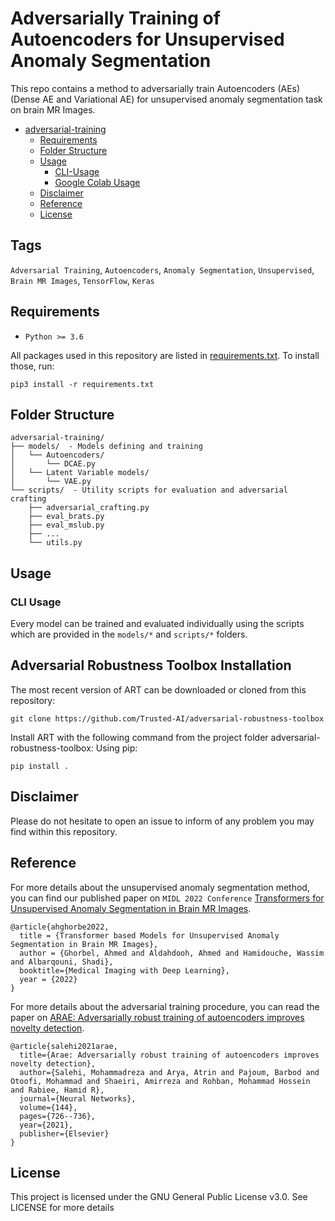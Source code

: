 # Adversarially Training of Autoencoders for Unsupervised Anomaly Segmentation 

This repo contains a method to adversarially train Autoencoders (AEs) (Dense AE and Variational AE) for unsupervised anomaly segmentation task on brain MR Images.

* [adversarial-training](#adversarial-training)
  * [Requirements](#requirements)
  * [Folder Structure](#folder-structure)
  * [Usage](#usage)
      * [CLI-Usage](#cli-usage)
      * [Google Colab Usage](#google-colab-usage)
  * [Disclaimer](#disclaimer)
  * [Reference](#reference)
  * [License](#license)
    
<!-- /code_chunk_output -->


## Tags
<code>Adversarial Training</code>, <code>Autoencoders</code>, <code>Anomaly Segmentation</code>, <code>Unsupervised</code>, <code>Brain MR Images</code>, <code>TensorFlow</code>, <code>Keras</code>

## Requirements
* <code>Python >= 3.6</code>

All packages used in this repository are listed in [requirements.txt](https://github.com/ahmedgh970/adversarial-training/requirements.txt).
To install those, run:
```
pip3 install -r requirements.txt
```

## Folder Structure
  ```
  adversarial-training/
  ├── models/  - Models defining and training
  │   └── Autoencoders/
  │       └── DCAE.py
  │   └── Latent Variable models/
  │       └── VAE.py
  └── scripts/  - Utility scripts for evaluation and adversarial crafting
      ├── adversarial_crafting.py
      ├── eval_brats.py
      ├── eval_mslub.py
      ├── ...
      └── utils.py
  ```


## Usage
### CLI Usage
Every model can be trained and evaluated individually using the scripts which are provided in the `models/*` and `scripts/*` folders.

## Adversarial Robustness Toolbox Installation
The most recent version of ART can be downloaded or cloned from this repository:
```
git clone https://github.com/Trusted-AI/adversarial-robustness-toolbox
```
Install ART with the following command from the project folder adversarial-robustness-toolbox:
Using pip:
```
pip install .
```

## Disclaimer
Please do not hesitate to open an issue to inform of any problem you may find within this repository.


## Reference
For more details about the unsupervised anomaly segmentation method, you can find our published paper on `MIDL 2022 Conference` [Transformers for Unsupervised Anomaly Segmentation in Brain MR Images](https://openreview.net/forum?id=B_3vXI3Tcz&referrer=%5BAuthor%20Console%5D(%2Fgroup%3Fid%3DMIDL.io%2F2022%2FConference%2FAuthors%23your-submissions)). 
```
@article{ahghorbe2022,
  title = {Transformer based Models for Unsupervised Anomaly Segmentation in Brain MR Images},
  author = {Ghorbel, Ahmed and Aldahdooh, Ahmed and Hamidouche, Wassim and Albarqouni, Shadi},
  booktitle={Medical Imaging with Deep Learning},
  year = {2022}
}
```


For more details about the adversarial training procedure, you can read the paper on [ARAE: Adversarially robust training of autoencoders improves novelty detection](https://www.sciencedirect.com/science/article/pii/S0893608021003646).
```
@article{salehi2021arae,
  title={Arae: Adversarially robust training of autoencoders improves novelty detection},
  author={Salehi, Mohammadreza and Arya, Atrin and Pajoum, Barbod and Otoofi, Mohammad and Shaeiri, Amirreza and Rohban, Mohammad Hossein and Rabiee, Hamid R},
  journal={Neural Networks},
  volume={144},
  pages={726--736},
  year={2021},
  publisher={Elsevier}
}
```


## License
This project is licensed under the GNU General Public License v3.0. See LICENSE for more details
